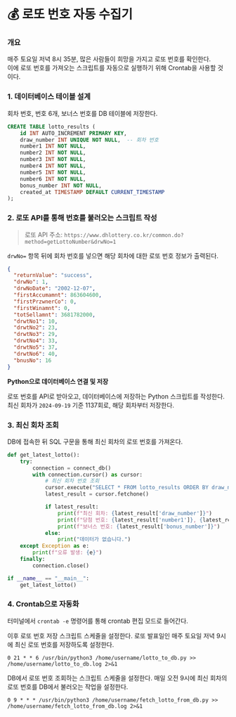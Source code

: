 # 💰 로또 번호 자동 수집기
### 개요
매주 토요일 저녁 8시 35분, 많은 사람들이 희망을 가지고 로또 번호를 확인한다.  
이에 로또 번호를 가져오는 스크립트를 자동으로 실행하기 위해 Crontab을 사용할 것이다.

### 1. 데이터베이스 테이블 설계

회차 번호, 번호 6개, 보너스 번호를 DB 테이블에 저장한다.  

```sql
CREATE TABLE lotto_results (
    id INT AUTO_INCREMENT PRIMARY KEY,
    draw_number INT UNIQUE NOT NULL,  -- 회차 번호
    number1 INT NOT NULL,
    number2 INT NOT NULL,
    number3 INT NOT NULL,
    number4 INT NOT NULL,
    number5 INT NOT NULL,
    number6 INT NOT NULL,
    bonus_number INT NOT NULL,
    created_at TIMESTAMP DEFAULT CURRENT_TIMESTAMP
);
```

### 2. 로또 API를 통해 번호를 불러오는 스크립트 작성

> 로또 API 주소: `https://www.dhlottery.co.kr/common.do?method=getLottoNumber&drwNo=1`

`drwNo=` 항목 뒤에 회차 번호를 넣으면 해당 회차에 대한 로또 번호 정보가 출력된다.

```json
{
  "returnValue": "success",
  "drwNo": 1,
  "drwNoDate": "2002-12-07",
  "firstAccumamnt": 863604600,
  "firstPrzwnerCo": 0,
  "firstWinamnt": 0,
  "totSellamnt": 3681782000,
  "drwtNo1": 10,
  "drwtNo2": 23,
  "drwtNo3": 29,
  "drwtNo4": 33,
  "drwtNo5": 37,
  "drwtNo6": 40,
  "bnusNo": 16
}
```

**Python으로 데이터베이스 연결 및 저장**  

로또 번호를 API로 받아오고, 데이터베이스에 저장하는 Python 스크립트를 작성한다.
최신 회차가 `2024-09-19` 기준 1137회로, 해당 회차부터 저장한다.

### 3. 최신 회차 조회

DB에 접속한 뒤 SQL 구문을 통해 최신 회차의 로또 번호를 가져온다. 

```python
def get_latest_lotto():
    try:
        connection = connect_db()
        with connection.cursor() as cursor:
            # 최신 회차 번호 조회
            cursor.execute("SELECT * FROM lotto_results ORDER BY draw_number DESC LIMIT 1")
            latest_result = cursor.fetchone()

            if latest_result:
                print(f"최신 회차: {latest_result['draw_number']}")
                print(f"당첨 번호: {latest_result['number1']}, {latest_result['number2']}, {latest_result['number3']}, {latest_result['number4']}, {latest_result['number5']}, {latest_result['number6']}")
                print(f"보너스 번호: {latest_result['bonus_number']}")
            else:
                print("데이터가 없습니다.")
    except Exception as e:
        print(f"오류 발생: {e}")
    finally:
        connection.close()

if __name__ == "__main__":
    get_latest_lotto()
```

### 4. Crontab으로 자동화

터미널에서 `crontab -e` 명령어를 통해 crontab 편집 모드로 들어간다.

이후 로또 번호 저장 스크립트 스케줄을 설정한다.
로또 발표일인 매주 토요일 저녁 9시에 최신 로또 번호를 저장하도록 설정한다.
```cron
0 21 * * 6 /usr/bin/python3 /home/username/lotto_to_db.py >> /home/username/lotto_to_db.log 2>&1
```

DB에서 로또 번호 조회하는 스크립트 스케줄을 설정한다.
매일 오전 9시에 최신 회차의 로또 번호를 DB에서 불러오는 작업을 설정한다.
```cron
0 9 * * * /usr/bin/python3 /home/username/fetch_lotto_from_db.py >> /home/username/fetch_lotto_from_db.log 2>&1
```

